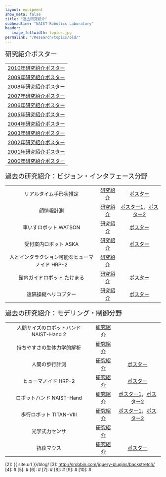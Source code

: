 ```yaml
---
layout: equipment
show_meta: false
title: "過去研究紹介"
subheadline: "NAIST Robotics Laboratory"
header:
   image_fullwidth: topics.jpg
permalink: "/Research/topics/old/"
---
```


<p>
<table class="research">

 <span style="font-size: 150%">研究紹介ポスター</span>
  <Tr ALIGN="CENTER">
   <TD><a href="{{ site.url }}{{ site.baseurl }}/Research/topics/2010/">2010年研究紹介ポスター</a></TD>
  </TR>
  <TR ALIGN="CENTER">
   <TD><a href="{{ site.url }}{{ site.baseurl }}/Research/topics/2009/">2009年研究紹介ポスター</a></TD>
  </TR>
  <TR ALIGN="CENTER">
   <TD><a href="{{ site.url }}{{ site.baseurl }}/Research/topics/2008/">2008年研究紹介ポスター</a></TD>
  </TR>
  <TR ALIGN="CENTER">
   <TD><a href="{{ site.url }}{{ site.baseurl }}/Research/topics/2007/">2007年研究紹介ポスター</a></TD>
  </TR>
  <TR ALIGN="CENTER">
   <TD><a href="{{ site.url }}{{ site.baseurl }}/Research/topics/2006/">2006年研究紹介ポスター</a></TD>
  </TR>
  <TR ALIGN="CENTER">
   <TD><a href="{{ site.url }}{{ site.baseurl }}/Research/topics/2005/">2005年研究紹介ポスター</a></TD>
  </TR>
  <TR ALIGN="CENTER">
   <TD><a href="{{ site.url }}{{ site.baseurl }}/Research/topics/2004/">2004年研究紹介ポスター</a></TD>
  </TR>
  <TR ALIGN="CENTER">
   <TD><a href="{{ site.url }}{{ site.baseurl }}/Research/topics/2003/">2003年研究紹介ポスター</a></TD>
  </TR>
  <TR ALIGN="CENTER">
   <TD><a href="{{ site.url }}{{ site.baseurl }}/Research/topics/2002/">2002年研究紹介ポスター</a></TD>
  </TR>
  <TR ALIGN="CENTER">
   <TD><a href="{{ site.url }}{{ site.baseurl }}/Research/topics/2001/">2001年研究紹介ポスター</a></TD>
  </TR>
  <TR ALIGN="CENTER">
   <TD><a href="{{ site.url }}{{ site.baseurl }}/Research/topics/2000/">2000年研究紹介ポスター</a></TD>
  </TR>
 </TABLE>
</p>
<p>

<table class="research">
 
  <span style="font-size: 150%">過去の研究紹介：ビジョン・インタフェース分野</span>
  
  <TR ALIGN="CENTER">
   <TD class="researchtitle">リアルタイム手形状推定</TD>
   <TD><a href="{{ site.url }}{{ site.baseurl }}/Research/equipment/hand/">研究紹介</A></TD>
   <TD class="poster"><A HREF="{{ site.url }}{{ site.baseurl }}/images/old/hand2.jpg">ポスター</A>
   </TD>
  </TR>
  <TR ALIGN="CENTER">
   <TD class="researchtitle">顔情報計測</TD>
   <TD><a href="{{ site.url }}{{ site.baseurl }}/Research/equipment/face_gaze/">研究紹介</A></TD>
   <TD class="poster"><A HREF="{{ site.url }}{{ site.baseurl }}/images/old/gaze.jpg">ポスター1</A>，<A HREF="{{ site.url }}{{ site.baseurl }}/images/old/gaze-applications.jpg">ポスター2</A></TD>
  </TR>
  <TR ALIGN="CENTER">
   <TD class="researchtitle">車いすロボット WATSON</TD>
   <TD><a href="{{ site.url }}{{ site.baseurl }}/Research/equipment/watson/">研究紹介</A></TD>
   <TD class="poster"><A HREF="{{ site.url }}{{ site.baseurl }}/images/old/isu.jpg">ポスター</A></TD>
  </TR>
  <TR ALIGN="CENTER">
   <TD class="researchtitle">受付案内ロボット ASKA</TD>
   <TD><a href="{{ site.url }}{{ site.baseurl }}/Research/equipment/aska/">研究紹介</A></TD>
   <TD class="poster"><A HREF="{{ site.url }}{{ site.baseurl }}/images/old/aska.jpg">ポスター</A></TD>
  </TR>
  <TR ALIGN="CENTER">
   <TD class="researchtitle">人とインタラクション可能なヒューマノイド HRP-2</TD>
   <TD><a href="{{ site.url }}{{ site.baseurl }}/Research/equipment/hrp2_interaction/">研究紹介</A></TD>
   <TD class="poster"><!--<A HREF="theme/poster/2003/aska.jpg">ポスター</A>--></TD>
  </TR>
  <TR ALIGN="CENTER">
   <TD class="researchtitle">館内ガイドロボット たけまる</TD>
   <TD><a href="{{ site.url }}{{ site.baseurl }}/Research/equipment/takemaru/">研究紹介</A></TD>
   <TD class="poster"><A HREF="{{ site.url }}{{ site.baseurl }}/images/old/takemaru.jpg">ポスター</A></TD>
  </TR>
  <TR ALIGN="CENTER">
   <TD class="researchtitle">遠隔操縦ヘリコプター</TD>
   <TD><a href="{{ site.url }}{{ site.baseurl }}/Research/equipment/heli/">研究紹介</A></TD>
   <TD class="poster"><A HREF="{{ site.url }}{{ site.baseurl }}/images/old/heli.jpg">ポスター</A></TD>
  </TR></table>
  
</p>

<p>
<table class="research">
  <span style="font-size: 150%">過去の研究紹介：モデリング・制御分野</span>
  
  <TR ALIGN="CENTER">
   <TD class="researchtitle">人間サイズのロボットハンド   NAIST-Hand   2</TD>
   <TD><a href="{{ site.url }}{{ site.baseurl }}/Research/equipment/naist_hand/">研究紹介</A></TD>
<!--   <TD class="poster"><A HREF="">ポスター</A></TD> -->
  </TR>
  <TR ALIGN="CENTER">
   <TD class="researchtitle">持ちやすさの生体力学的解析</TD>
   <TD><a href="{{ site.url }}{{ site.baseurl }}/Research/equipment/Pinching_analysis/">研究紹介</A></TD>
<!--   <TD class="poster"><A HREF="">ポスター</A></TD> -->
  </TR>
  <TR ALIGN="CENTER">
   <TD class="researchtitle">人間の歩行計測</TD>
   <TD><a href="{{ site.url }}{{ site.baseurl }}/Research/equipment/humanmeasurement/">研究紹介</A></TD>
   <TD class="poster"><A HREF="{{ site.url }}{{ site.baseurl }}/images/old/ashi.jpg">ポスター</A></TD>
  </TR>
  <TR ALIGN="CENTER">
   <TD class="researchtitle">ヒューマノイド HRP-2</TD>
   <TD><a href="{{ site.url }}{{ site.baseurl }}/Research/equipment/hrp2/">研究紹介</A></TD>
   <TD class="poster"><A HREF="{{ site.url }}{{ site.baseurl }}/images/old/hrp-2.jpg">ポスター</A></TD>
  </TR>
  <TR ALIGN="CENTER">
   <TD class="researchtitle">ロボットハンド NAIST-Hand</TD>
   <TD><a href="{{ site.url }}{{ site.baseurl }}/Research/equipment/naisthandhp_enadj/">研究紹介</A></TD>
   <TD class="poster"><A HREF="{{ site.url }}{{ site.baseurl }}/images/old/tenohira.jpg">ポスター1</A>，<A HREF="{{ site.url }}{{ site.baseurl }}/images/old/5.jpg">ポスター2</A></TD>
  </TR>
  <TR ALIGN="CENTER">
   <TD class="researchtitle">歩行ロボット TITAN-VIII</TD>
   <TD><a href="{{ site.url }}{{ site.baseurl }}/Research/equipment/titan/">研究紹介</A></TD>
   <TD class="poster"><A HREF="{{ site.url }}{{ site.baseurl }}/images/old/titan.jpg">ポスター1</A>，<A HREF="{{ site.url }}{{ site.baseurl }}/images/old/suberi.jpg">ポスター2</A></TD>
  </TR>
  <TR ALIGN="CENTER">
   <TD class="researchtitle">光学式力センサ</TD>
   <TD><a href="{{ site.url }}{{ site.baseurl }}/Research/equipment/force/">研究紹介</A></TD>
   <TD class="poster"><A HREF=""></A></TD>
  </TR>
  <TR ALIGN="CENTER">
   <TD class="researchtitle">指紋マウス</TD>
   <TD><a href="{{ site.url }}{{ site.baseurl }}/Research/equipment/finger_device/">研究紹介</A></TD>
   <TD class="poster"><A HREF="{{ site.url }}{{ site.baseurl }}/images/old/shimon.jpg">ポスター</A></TD>
  </TR>
 </TABLE>
</p>




 [1]: http://kramdown.gettalong.org/converter/html.html#toc
 [2]: {{ site.url }}/blog/
 [3]: http://srobbin.com/jquery-plugins/backstretch/
 [4]: #
 [5]: #
 [6]: #
 [7]: #
 [8]: #
 [9]: #
 [10]: #
